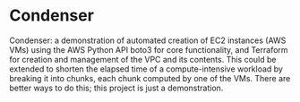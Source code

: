 # Condenser
Condenser: a demonstration of automated creation of EC2 instances (AWS VMs) using the AWS Python API boto3 for core functionality, and Terraform for creation and management of the VPC and its contents. This could be extended to shorten the elapsed time of a compute-intensive workload by breaking it into chunks, each chunk computed by one of the VMs. There are better ways to do this; this project is just a demonstration.
